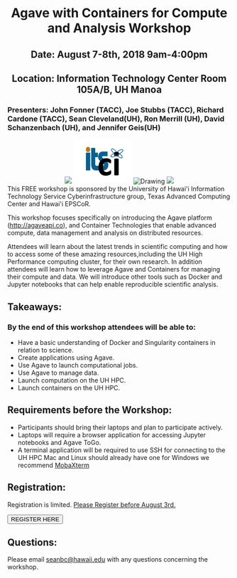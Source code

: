 
<center><h1>Agave with Containers for Compute and Analysis Workshop</h1>
<h2>Date: August 7-8th, 2018 9am-4:00pm</h2>
<h2>Location: Information Technology Center Room 105A/B, UH Manoa</h2></center>
<h3>Presenters: John Fonner (TACC), Joe Stubbs (TACC), Richard Cardone (TACC), Sean Cleveland(UH), Ron Merrill (UH), David Schanzenbach (UH), and Jennifer Geis(UH)</h3>
<center>
<img src="https://www.hawaii.edu/wp/wp-content/uploads/2016/06/seal-name@2x.png"/>
<img src="img/ci-logo.png" alt="Drawing" style="height: 100px;"/>
<img src="http://www.hawaii.edu/epscor/wp-content/uploads/2018/03/logo-epscor-and-ikewai.jpg" alt="Drawing" style="height: 100px;"/>
<img src="https://www.raspberrypi.org/app/themes/mind-control/images/icons/tacc.png" width="300px">
</center>
This FREE workshop is sponsored by the University of Hawai'i Information Technology Service Cyberinfrastructure group, Texas Advanced Computing Center and Hawai'i EPSCoR.

This workshop focuses specifically on introducing the Agave platform (http://agaveapi.co), and Container Technologies  that enable advanced compute, data management and analysis on distributed resources.

Attendees will learn about the latest trends in scientific computing and how to access some of these amazing resources,including the UH High Performance computing cluster, for their own research.  In addition attendees will learn how to leverage Agave and Containers for managing their compute and data.  We will introduce other tools such as Docker and Jupyter notebooks that can help enable reproducible scientific analysis.


## Takeaways:

### By the end of this workshop attendees will be able to:
* Have a basic understanding of Docker and Singularity containers in relation to science.
* Create applications using Agave.
* Use Agave to launch computational jobs.
* Use Agave to manage data.
* Launch computation on the UH HPC.
* Launch containers on the UH HPC.


## Requirements before the Workshop:
* Participants should bring their laptops and plan to participate actively.
* Laptops will require a browser application for accessing Jupyter notebooks and Agave ToGo.
* A terminal application will be required to use SSH for connecting to the UH HPC Mac and Linux should already have one for Windows we recommend <a href="https://mobaxterm.mobatek.net/download.html">MobaXterm</a>



## Registration:
Registration is limited. <u>Please Register before August 3rd.</u>

<input type="button" onclick="location.href='https://docs.google.com/forms/d/e/1FAIpQLSfrIBgyY-l3W7l5NqUSKURetzTvMCCF4C9iNRVBSg2nuTREEw/viewform?usp=sf_link'" value="REGISTER HERE" />

## Questions:
Please email seanbc@hawaii.edu with any questions concerning the workshop.
